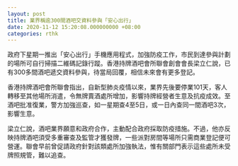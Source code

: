 ```yaml
---
layout: post
title: 業界稱逾300間酒吧交資料參與「安心出行」　
date: 2020-11-12 15:20:08.000000000 +08:00
categories: rthk
---
```


政府下星期一推出「安心出行」手機應用程式，加強防疫工作，市民到達參與計劃的場所可自行掃描二維碼記錄行蹤。香港持牌酒吧會所聯會創會會長梁立仁說，已有300多間酒吧遞交資料參與，待當局回覆，相信未來會有更多登記。

香港持牌酒吧會所聯會指出，自新型肺炎疫情以來，業界先後要停業101天，客人轉移至其他場所消遣，令無牌賣酒處所增加，影響持牌經營者生意及抗疫成效。至酒吧批准復業，警方加強巡查，如一星期查4至5日，或一日內查同一間酒吧3次，影響生意。

梁立仁說，酒吧業界願意和政府合作，主動配合政府採取防疫措施。不過，他亦反映持牌酒吧須受多重審查及監管才獲發牌，一些派對房間等場所只需商業登記便可營運。聯會早前曾促請政府針對該類處所加強執法，惟有關部門表示這些處所未受牌照規管，難以追查。
